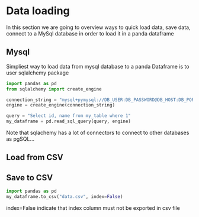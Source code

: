 # Data loading

In this section we are going to overview ways to quick load data, save data, connect to a MySql database in order to load it in a panda dataframe

## Mysql

Simpliest way to load data from mysql database to a panda Dataframe is to user sqlalchemy package

```python
import pandas as pd
from sqlalchemy import create_engine

connection_string = "mysql+pymysql://DB_USER:DB_PASSWORD@DB_HOST:DB_PORT/DB_NAME"
engine = create_engine(connection_string)

query = "Select id, name from my_table where 1"
my_dataframe = pd.read_sql_query(query, engine)

```

Note that sqlachemy has a lot of connectors to connect to other databases as pgSQL...

## Load from CSV

## Save to CSV

```python
import pandas as pd
my_dataframe.to_csv("data.csv", index=False)
```

index=False indicate that index column must not be exported in csv file
